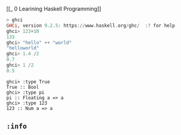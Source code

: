 [[_ 0 Learining Haskell Programming]]


```haskell
> ghci
GHCi, version 9.2.5: https://www.haskell.org/ghc/  :? for help
ghci> 123+10
133
ghci> "hello" ++ "world"
"helloworld"
ghci> 1.4 /2
0.7
ghci> 1 /2  
0.5
```

```haskel
ghci> :type True
True :: Bool
ghci> :type pi
pi :: Floating a => a
ghci> :type 123
123 :: Num a => a
```

## `:info`
```haskell

```






